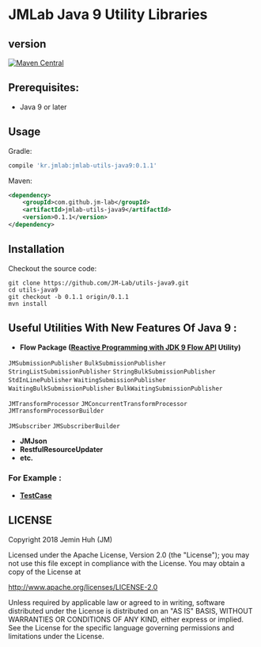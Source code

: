 JMLab Java 9 Utility Libraries
==============================
## version
[![Maven Central](https://maven-badges.herokuapp.com/maven-central/kr.jmlab/jmlab-utils-java9/badge.svg)](http://search.maven.org/#artifactdetails%7Ckr.jmlab%7Cjmlab-utils-java9%7C0.1.1%7Cjar)

## Prerequisites:
* Java 9 or later

## Usage
Gradle:
```groovy
compile 'kr.jmlab:jmlab-utils-java9:0.1.1'
```
Maven:
```xml
<dependency>
    <groupId>com.github.jm-lab</groupId>
    <artifactId>jmlab-utils-java9</artifactId>
    <version>0.1.1</version>
</dependency>
```

## Installation
Checkout the source code:

    git clone https://github.com/JM-Lab/utils-java9.git
    cd utils-java9
    git checkout -b 0.1.1 origin/0.1.1
    mvn install

## Useful Utilities With New Features Of Java 9  :
* **Flow Package ([Reactive Programming with JDK 9 Flow API](https://community.oracle.com/docs/DOC-1006738) Utility)**

`JMSubmissionPublisher` `BulkSubmissionPublisher` 
`StringListSubmissionPublisher` `StringBulkSubmissionPublisher` `StdInLinePublisher` `WaitingSubmissionPublisher` `WaitingBulkSubmissionPublisher` `BulkWaitingSubmissionPublisher`

`JMTransformProcessor` `JMConcurrentTransformProcessor` `JMTransformProcessorBuilder`

`JMSubscriber` `JMSubscriberBuilder`
* **JMJson**
* **RestfulResourceUpdater**
* **etc.**

### For Example :
* **[TestCase](https://github.com/JM-Lab/utils-java9/tree/master/src/test/java/kr/jm/utils)**

## LICENSE
Copyright 2018 Jemin Huh (JM)

Licensed under the Apache License, Version 2.0 (the "License");
you may not use this file except in compliance with the License.
You may obtain a copy of the License at

<http://www.apache.org/licenses/LICENSE-2.0>

Unless required by applicable law or agreed to in writing, software
distributed under the License is distributed on an "AS IS" BASIS,
WITHOUT WARRANTIES OR CONDITIONS OF ANY KIND, either express or implied.
See the License for the specific language governing permissions and
limitations under the License.